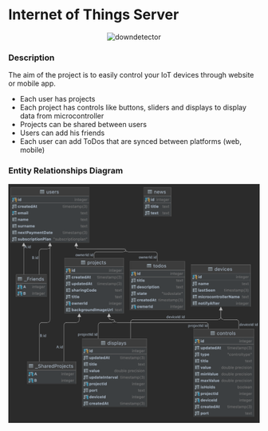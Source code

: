 # Internet of Things Server
<p align="center">
    <img src="https://img.shields.io/website?style=plastic&url=https%3A%2F%2Finternet-of-things-server.herokuapp.com%2F" alt="downdetector">
</p>

### Description
The aim of the project is to easily control your IoT devices through website or mobile app.

- Each user has projects
- Each project has controls like buttons, sliders and displays to display data from microcontroller
- Projects can be shared between users
- Users can add his friends
- Each user can add ToDos that are synced between platforms (web, mobile)

### Entity Relationships Diagram

![](erd.png)